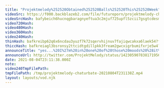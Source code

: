 ```yaml
---
title: "Projektmelody%252520Obtained%252520Balls%252520This%252520Week"
videoSrc: https://f000.backblazeb2.com/file/futureporn/projektmelody-chaturbate-2021-08-04.mp4
videoSrcHash: bafybeich6hucnqgbaragnyeftua3c2mjuf725upfl5zcii7gsgtcdesmyi
video720Hash: 
video480Hash: 
video360Hash: 
video240Hash: 
thinHash: bafkreibp62q6x6ncdau3yuzf7k72sqervhijnuv7fajiqwcakxa6laek54?filename=20210804T231138Z_thin.jpg
thiccHash: bafkreiagl3bsronsy2ttcidtgdillpkk3fream2gwcxigrbumifxrje5w4?filename=20210804T231138Z_thicc.jpg
announceTitle: "yes...%20I%27m%20in%20one%20of%20those%20moods%20%28it%27s%20been%20a%20while%29"
announceUrl: http://twitter.com/ProjektMelody/status/1423059078381719564
date: 2021-08-04T23:11:38.000Z
note: 
video240TmpFilePath: 
tmpFilePath: /tmp/projektmelody-chaturbate-20210804T231138Z.mp4
layout: layouts/vod.njk
---
```


